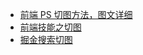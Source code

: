 +   [前端 PS 切图方法，图文详细](https://juejin.im/post/58e9deacb123db1ad05fab2f)
+   [前端技能之切图](https://github.com/xiangpaopao/blog/issues/2)
+   [掘金搜索切图](https://juejin.im/search?query=%E5%88%87%E5%9B%BE)